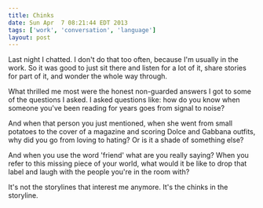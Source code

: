 ```yaml
---
title: Chinks
date: Sun Apr  7 08:21:44 EDT 2013
tags: ['work', 'conversation', 'language']
layout: post
---
```


Last night I chatted. I don't do that too often, because I'm usually in the work. So it was good to just sit there and listen for a lot of it, share stories for part of it, and wonder the whole way through.

What thrilled me most were the honest non-guarded answers I got to some of the questions I asked. I asked questions like: how do you know when someone you've been reading for years goes from signal to noise? 

And when that person you just mentioned, when she went from small potatoes to the cover of a magazine and scoring Dolce and Gabbana outfits, why did you go from loving to hating? Or is it a shade of something else?

And when you use the word 'friend' what are you really saying? When you refer to this missing piece of your world, what would it be like to drop that label and laugh with the people you're in the room with?

It's not the storylines that interest me anymore. It's the chinks in the storyline.